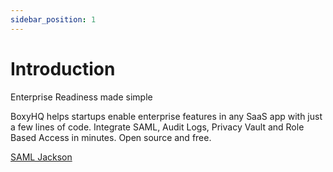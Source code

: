 ```yaml
---
sidebar_position: 1
---
```


# Introduction

Enterprise Readiness made simple

BoxyHQ helps startups enable enterprise features in any SaaS app with just a few lines of code. Integrate SAML, Audit Logs, Privacy Vault and Role Based Access in minutes. Open source and free.

[SAML Jackson](jackson/introduction)